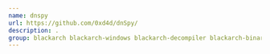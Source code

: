 ```yaml
---
name: dnspy
url: https://github.com/0xd4d/dnSpy/
description: .
group: blackarch blackarch-windows blackarch-decompiler blackarch-binary blackarch-reversing
---
```

